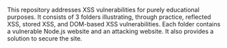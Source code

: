 This repository addresses XSS vulnerabilities for purely educational purposes. It consists of 3 folders illustrating, through practice, reflected XSS, stored XSS, and DOM-based XSS vulnerabilities. Each folder contains a vulnerable Node.js website and an attacking website. It also provides a solution to secure the site.

